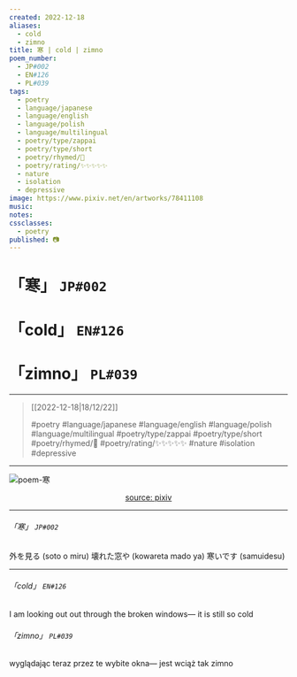 ```yaml
---
created: 2022-12-18
aliases:
  - cold
  - zimno
title: 寒 | cold | zimno
poem_number:
  - JP#002
  - EN#126
  - PL#039
tags:
  - poetry
  - language/japanese
  - language/english
  - language/polish
  - language/multilingual
  - poetry/type/zappai
  - poetry/type/short
  - poetry/rhymed/🔴
  - poetry/rating/✨✨✨✨✨
  - nature
  - isolation
  - depressive
image: https://www.pixiv.net/en/artworks/78411108
music:
notes:
cssclasses:
  - poetry
published: 📷
---
```

# 「寒」 `JP#002`
# 「cold」 `EN#126`
# 「zimno」 `PL#039`

---

> [[2022-12-18|18/12/22]]
> 
> #poetry 
> #language/japanese #language/english #language/polish #language/multilingual
> #poetry/type/zappai #poetry/type/short 
> #poetry/rhymed/🔴 
> #poetry/rating/✨✨✨✨✨ 
> #nature #isolation #depressive 

---

![poem-寒](../!art/poem-寒.jpg)


<center class="img_caption"><a href="https://www.pixiv.net/en/artworks/78411108" class="source-link">source: pixiv</a></center>

---

###### 「寒」 `JP#002`
外を見る (soto o miru)
壊れた窓や (kowareta mado ya)
寒いです (samuidesu)

---

###### 「cold」 `EN#126`
I am looking out
out through the broken windows—
it is still so cold



###### 「zimno」 `PL#039`
wyglądając teraz
przez te wybite okna—
jest wciąż tak zimno
